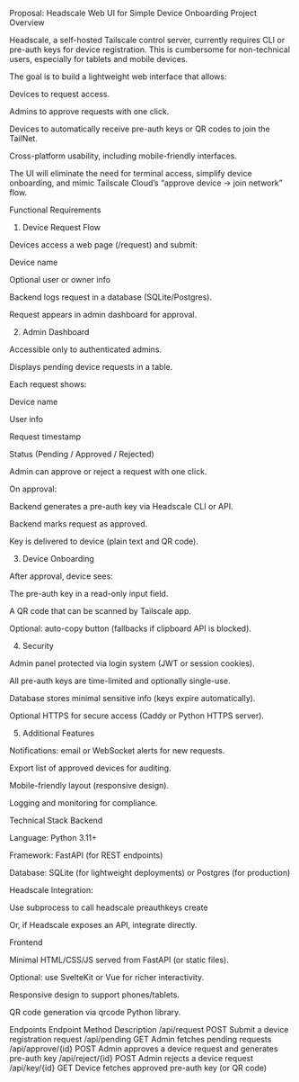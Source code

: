 Proposal: Headscale Web UI for Simple Device Onboarding
Project Overview

Headscale, a self-hosted Tailscale control server, currently requires CLI or pre-auth keys for device registration. This is cumbersome for non-technical users, especially for tablets and mobile devices.

The goal is to build a lightweight web interface that allows:

Devices to request access.

Admins to approve requests with one click.

Devices to automatically receive pre-auth keys or QR codes to join the TailNet.

Cross-platform usability, including mobile-friendly interfaces.

The UI will eliminate the need for terminal access, simplify device onboarding, and mimic Tailscale Cloud’s “approve device → join network” flow.

Functional Requirements
1. Device Request Flow

Devices access a web page (/request) and submit:

Device name

Optional user or owner info

Backend logs request in a database (SQLite/Postgres).

Request appears in admin dashboard for approval.

2. Admin Dashboard

Accessible only to authenticated admins.

Displays pending device requests in a table.

Each request shows:

Device name

User info

Request timestamp

Status (Pending / Approved / Rejected)

Admin can approve or reject a request with one click.

On approval:

Backend generates a pre-auth key via Headscale CLI or API.

Backend marks request as approved.

Key is delivered to device (plain text and QR code).

3. Device Onboarding

After approval, device sees:

The pre-auth key in a read-only input field.

A QR code that can be scanned by Tailscale app.

Optional: auto-copy button (fallbacks if clipboard API is blocked).

4. Security

Admin panel protected via login system (JWT or session cookies).

All pre-auth keys are time-limited and optionally single-use.

Database stores minimal sensitive info (keys expire automatically).

Optional HTTPS for secure access (Caddy or Python HTTPS server).

5. Additional Features

Notifications: email or WebSocket alerts for new requests.

Export list of approved devices for auditing.

Mobile-friendly layout (responsive design).

Logging and monitoring for compliance.

Technical Stack
Backend

Language: Python 3.11+

Framework: FastAPI (for REST endpoints)

Database: SQLite (for lightweight deployments) or Postgres (for production)

Headscale Integration:

Use subprocess to call headscale preauthkeys create

Or, if Headscale exposes an API, integrate directly.

Frontend

Minimal HTML/CSS/JS served from FastAPI (or static files).

Optional: use SvelteKit or Vue for richer interactivity.

Responsive design to support phones/tablets.

QR code generation via qrcode Python library.

Endpoints
Endpoint	Method	Description
/api/request	POST	Submit a device registration request
/api/pending	GET	Admin fetches pending requests
/api/approve/{id}	POST	Admin approves a device request and generates pre-auth key
/api/reject/{id}	POST	Admin rejects a device request
/api/key/{id}	GET	Device fetches approved pre-auth key (or QR code)